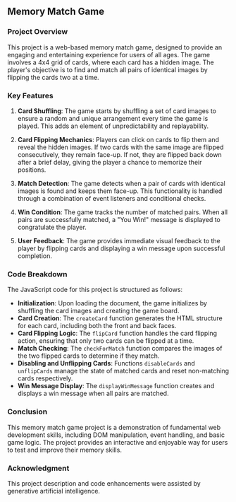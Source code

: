 ## Memory Match Game

### Project Overview
This project is a web-based memory match game, designed to provide an engaging and entertaining experience for users of all ages. The game involves a 4x4 grid of cards, where each card has a hidden image. The player's objective is to find and match all pairs of identical images by flipping the cards two at a time.

### Key Features
1. **Card Shuffling**: The game starts by shuffling a set of card images to ensure a random and unique arrangement every time the game is played. This adds an element of unpredictability and replayability.

2. **Card Flipping Mechanics**: Players can click on cards to flip them and reveal the hidden images. If two cards with the same image are flipped consecutively, they remain face-up. If not, they are flipped back down after a brief delay, giving the player a chance to memorize their positions.

3. **Match Detection**: The game detects when a pair of cards with identical images is found and keeps them face-up. This functionality is handled through a combination of event listeners and conditional checks.

4. **Win Condition**: The game tracks the number of matched pairs. When all pairs are successfully matched, a "You Win!" message is displayed to congratulate the player.

5. **User Feedback**: The game provides immediate visual feedback to the player by flipping cards and displaying a win message upon successful completion.

### Code Breakdown
The JavaScript code for this project is structured as follows:

- **Initialization**: Upon loading the document, the game initializes by shuffling the card images and creating the game board.
- **Card Creation**: The `createCard` function generates the HTML structure for each card, including both the front and back faces.
- **Card Flipping Logic**: The `flipCard` function handles the card flipping action, ensuring that only two cards can be flipped at a time.
- **Match Checking**: The `checkForMatch` function compares the images of the two flipped cards to determine if they match.
- **Disabling and Unflipping Cards**: Functions `disableCards` and `unflipCards` manage the state of matched cards and reset non-matching cards respectively.
- **Win Message Display**: The `displayWinMessage` function creates and displays a win message when all pairs are matched.

### Conclusion
This memory match game project is a demonstration of fundamental web development skills, including DOM manipulation, event handling, and basic game logic. The project provides an interactive and enjoyable way for users to test and improve their memory skills.

### Acknowledgment

This project description and code enhancements were assisted by generative artificial intelligence.
